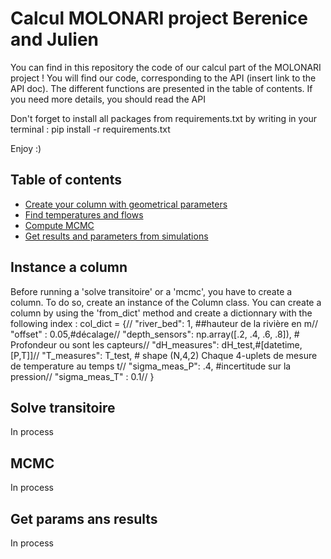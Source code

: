 # Calcul MOLONARI project Berenice and Julien
You can find in this repository the code of our calcul part of the MOLONARI project ! 
You will find our code, corresponding to the API (insert link to the API doc). The different functions are presented in the table of contents.
If you need more details, you should read the API

Don't forget to install all packages from requirements.txt by writing in your terminal : pip install -r requirements.txt


Enjoy :)

## Table of contents

- [Create your column with geometrical parameters](#Instance-a-column)
- [Find temperatures and flows](#Solve-transitoire)
- [Compute MCMC](#MCMC)
- [Get results and parameters from simulations](#Get_params)

## Instance a column
Before running a 'solve transitoire' or a 'mcmc', you have to create a column. To do so, create an instance of the Column class.
You can create a column by using the 'from_dict' method and create a dictionnary with the following index :
col_dict = {//
    "river_bed": 1, ##hauteur de la rivière en m//
    "offset" : 0.05,#décalage//
    "depth_sensors": np.array([.2, .4, .6, .8]), # Profondeur ou sont les capteurs//
    "dH_measures": dH_test,#[datetime,[P,T]]//
    "T_measures": T_test, # shape (N,4,2) Chaque 4-uplets de mesure de temperature au temps t//
    "sigma_meas_P": .4, #incertitude sur la pression//
    "sigma_meas_T" : 0.1//
}


## Solve transitoire
In process

## MCMC
In process

## Get params ans results
In process
